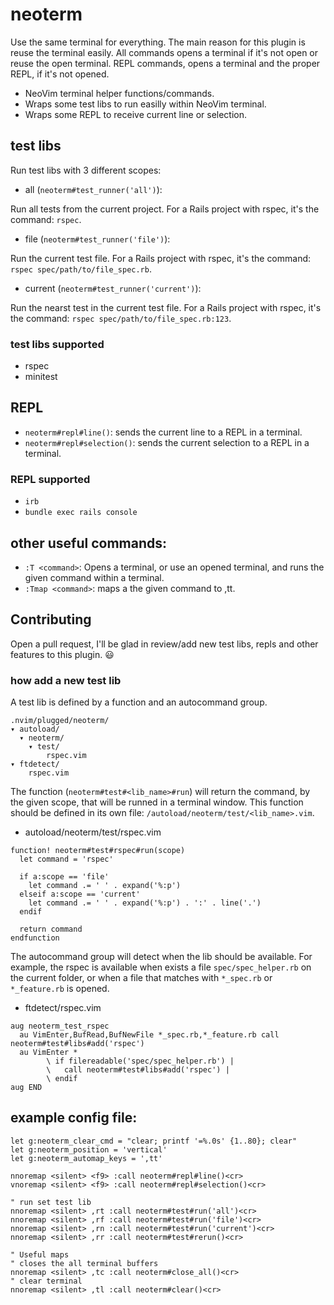 # neoterm

Use the same terminal for everything. The main reason for this plugin is reuse
the terminal easily. All commands opens a terminal if it's not open or reuse the
open terminal.
REPL commands, opens a terminal and the proper REPL, if it's not opened.

- NeoVim terminal helper functions/commands.
- Wraps some test libs to run easilly within NeoVim terminal.
- Wraps some REPL to receive current line or selection.

## test libs

Run test libs with 3 different scopes:

* all (`neoterm#test_runner('all')`):

Run all tests from the current project. For a Rails project with rspec, it's the
command: `rspec`.

* file (`neoterm#test_runner('file')`):

Run the current test file. For a Rails project with rspec, it's the command:
`rspec spec/path/to/file_spec.rb`.

* current (`neoterm#test_runner('current')`):

Run the nearst test in the current test file. For a Rails project with rspec,
it's the command: `rspec spec/path/to/file_spec.rb:123`.

### test libs supported

* rspec
* minitest

## REPL

* `neoterm#repl#line()`: sends the current line to a REPL in a terminal.
* `neoterm#repl#selection()`: sends the current selection to a REPL in a terminal.

### REPL supported

* `irb`
* `bundle exec rails console`

## other useful commands:

* `:T <command>`: Opens a terminal, or use an opened terminal, and runs the
                  given command within a terminal.
* `:Tmap <command>`: maps a the given command to ,tt.

## Contributing

Open a pull request, I'll be glad in review/add new test libs, repls and other
features to this plugin. :smiley:

### how add a new test lib

A test lib is defined by a function and an autocommand group.

```console
.nvim/plugged/neoterm/
▾ autoload/
  ▾ neoterm/
    ▾ test/
        rspec.vim
▾ ftdetect/
    rspec.vim
```

The function (`neoterm#test#<lib_name>#run`) will return the command, by the
given scope, that will be runned in a terminal window. This function should be
defined in its own file: `/autoload/neoterm/test/<lib_name>.vim`.

* autoload/neoterm/test/rspec.vim
```viml
function! neoterm#test#rspec#run(scope)
  let command = 'rspec'

  if a:scope == 'file'
    let command .= ' ' . expand('%:p')
  elseif a:scope == 'current'
    let command .= ' ' . expand('%:p') . ':' . line('.')
  endif

  return command
endfunction
```

The autocommand group will detect when the lib should be available. For example,
the rspec is available when exists a file `spec/spec_helper.rb` on the current
folder, or when a file that matches with `*_spec.rb` or `*_feature.rb` is
opened.

* ftdetect/rspec.vim
```viml
aug neoterm_test_rspec
  au VimEnter,BufRead,BufNewFile *_spec.rb,*_feature.rb call neoterm#test#libs#add('rspec')
  au VimEnter *
        \ if filereadable('spec/spec_helper.rb') |
        \   call neoterm#test#libs#add('rspec') |
        \ endif
aug END
```

## example config file:

```viml
let g:neoterm_clear_cmd = "clear; printf '=%.0s' {1..80}; clear"
let g:neoterm_position = 'vertical'
let g:neoterm_automap_keys = ',tt'

nnoremap <silent> <f9> :call neoterm#repl#line()<cr>
vnoremap <silent> <f9> :call neoterm#repl#selection()<cr>

" run set test lib
nnoremap <silent> ,rt :call neoterm#test#run('all')<cr>
nnoremap <silent> ,rf :call neoterm#test#run('file')<cr>
nnoremap <silent> ,rn :call neoterm#test#run('current')<cr>
nnoremap <silent> ,rr :call neoterm#test#rerun()<cr>

" Useful maps
" closes the all terminal buffers
nnoremap <silent> ,tc :call neoterm#close_all()<cr>
" clear terminal
nnoremap <silent> ,tl :call neoterm#clear()<cr>
```
